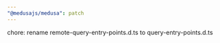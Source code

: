 ```yaml
---
"@medusajs/medusa": patch
---
```


chore: rename remote-query-entry-points.d.ts to query-entry-points.d.ts
